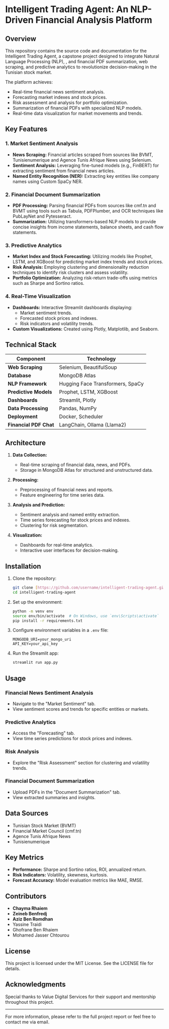 # Intelligent Trading Agent: An NLP-Driven Financial Analysis Platform

## Overview
This repository contains the source code and documentation for the Intelligent Trading Agent, a capstone project designed to integrate Natural Language Processing (NLP), , and financial PDF summarization,  web scraping, and predictive analytics to revolutionize decision-making in the Tunisian stock market. 

The platform achieves:
- Real-time financial news sentiment analysis.
- Forecasting market indexes and stock prices.
- Risk assessment and analysis for portfolio optimization.
- Summarization of financial PDFs with specialized NLP models.
- Real-time data visualization for market movements and trends.

## Key Features

### 1. Market Sentiment Analysis
- **News Scraping:** Financial articles scraped from sources like BVMT, Tunisienumerique and Agence Tunis Afrique News using Selenium.
- **Sentiment Analysis:** Leveraging fine-tuned models (e.g., FinBERT) for extracting sentiment from financial news articles.
- **Named Entity Recognition (NER):** Extracting key entities like company names using Custom SpaCy NER.

### 2. Financial Document Summarization
- **PDF Processing:** Parsing financial PDFs from sources like cmf.tn and BVMT using tools such as Tabula, PDFPlumber, and OCR techniques like PubLayNet and Pytesseract.
- **Summarization:** Utilizing transformers-based NLP models to provide concise insights from income statements, balance sheets, and cash flow statements.

### 3. Predictive Analytics
- **Market Index and Stock Forecasting:** Utilizing models like Prophet, LSTM, and XGBoost for predicting market index trends and stock prices.
- **Risk Analysis:** Employing clustering and dimensionality reduction techniques to identify risk clusters and assess volatility.
- **Portfolio Optimization:** Analyzing risk-return trade-offs using metrics such as Sharpe and Sortino ratios.

### 4. Real-Time Visualization
- **Dashboards:** Interactive Streamlit dashboards displaying:
  - Market sentiment trends.
  - Forecasted stock prices and indexes.
  - Risk indicators and volatility trends.
- **Custom Visualizations:** Created using Plotly, Matplotlib, and Seaborn.

## Technical Stack

| Component                     | Technology                                      |
|-------------------------------|------------------------------------------------|
| **Web Scraping**              | Selenium, BeautifulSoup                        |
| **Database**                  | MongoDB Atlas                                  |
| **NLP Framework**             | Hugging Face Transformers, SpaCy               |
| **Predictive Models**         | Prophet, LSTM, XGBoost                         |
| **Dashboards**                | Streamlit, Plotly                              |
| **Data Processing**           | Pandas, NumPy                                  |
| **Deployment**                | Docker, Scheduler                              |
| **Financial PDF Chat**        | LangChain, Ollama (Llama2)

## Architecture

1. **Data Collection:**
   - Real-time scraping of financial data, news, and PDFs.
   - Storage in MongoDB Atlas for structured and unstructured data.

2. **Processing:**
   - Preprocessing of financial news and reports.
   - Feature engineering for time series data.

3. **Analysis and Prediction:**
   - Sentiment analysis and named entity extraction.
   - Time series forecasting for stock prices and indexes.
   - Clustering for risk segmentation.

4. **Visualization:**
   - Dashboards for real-time analytics.
   - Interactive user interfaces for decision-making.

## Installation

1. Clone the repository:
   ```bash
   git clone [https://github.com/username/intelligent-trading-agent.git](https://github.com/ChaymaRhaiem/FinSent-AI-Driven-Financial-Sentiment-Market-Prediction.git
   cd intelligent-trading-agent
   ```

2. Set up the environment:
   ```bash
   python -m venv env
   source env/bin/activate  # On Windows, use `env\Scripts\activate`
   pip install -r requirements.txt
   ```

3. Configure environment variables in a `.env` file:
   ```env
   MONGODB_URI=your_mongo_uri
   API_KEY=your_api_key
   ```

4. Run the Streamlit app:
   ```bash
   streamlit run app.py
   ```

## Usage

### Financial News Sentiment Analysis
- Navigate to the "Market Sentiment" tab.
- View sentiment scores and trends for specific entities or markets.

### Predictive Analytics
- Access the "Forecasting" tab.
- View time series predictions for stock prices and indexes.

### Risk Analysis
- Explore the "Risk Assessment" section for clustering and volatility trends.

### Financial Document Summarization
- Upload PDFs in the "Document Summarization" tab.
- View extracted summaries and insights.

## Data Sources
- Tunisian Stock Market (BVMT)
- Financial Market Council (cmf.tn)
- Agence Tunis Afrique News
- Tunisienumerique

## Key Metrics
- **Performance:** Sharpe and Sortino ratios, ROI, annualized return.
- **Risk Indicators:** Volatility, skewness, kurtosis.
- **Forecast Accuracy:** Model evaluation metrics like MAE, RMSE.


## Contributors
- **Chayma Rhaiem**
- **Zeineb Benfredj**
- **Aziz Ben Romdhan**
- Yassine Traidi
- Ghofrane Ben Rhaiem
- Mohamed Jasser Chtourou


## License
This project is licensed under the MIT License. See the LICENSE file for details.

## Acknowledgments
Special thanks to Value Digital Services for their support and mentorship throughout this project.

---

For more information, please refer to the full project report or feel free to contact me via email.
